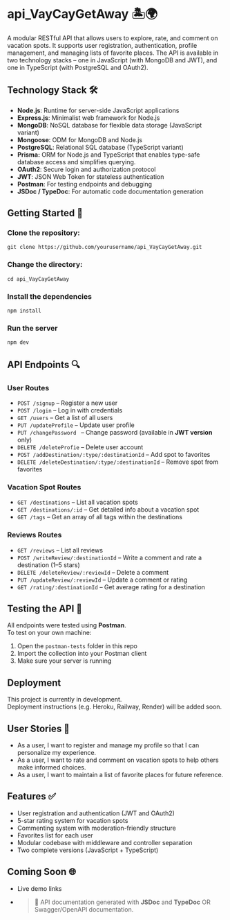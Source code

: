 # api_VayCayGetAway 🏝️🌍

A modular RESTful API that allows users to explore, rate, and comment on vacation spots. It supports user registration, authentication, profile management, and managing lists of favorite places. The API is available in two technology stacks – one in JavaScript (with MongoDB and JWT), and one in TypeScript (with PostgreSQL and OAuth2).

## Technology Stack 🛠️

- **Node.js**: Runtime for server-side JavaScript applications  
- **Express.js**: Minimalist web framework for Node.js  
- **MongoDB**: NoSQL database for flexible data storage (JavaScript variant)  
- **Mongoose**: ODM for MongoDB and Node.js  
- **PostgreSQL**: Relational SQL database (TypeScript variant)
- **Prisma:** ORM for Node.js and TypeScript that enables type-safe database access and simplifies querying.
- **OAuth2**: Secure login and authorization protocol  
- **JWT**: JSON Web Token for stateless authentication  
- **Postman**: For testing endpoints and debugging  
- **JSDoc / TypeDoc**: For automatic code documentation generation  

## Getting Started 🚀

### Clone the repository:
```
git clone https://github.com/yourusername/api_VayCayGetAway.git

```
### Change the directory:
```
cd api_VayCayGetAway
```
### Install the dependencies
```
npm install
```
### Run the server
```
npm dev
```

## API Endpoints 🔍

### User Routes
- `POST /signup` – Register a new user  
- `POST /login` – Log in with credentials
- `GET /users` – Get a list of all users
- `PUT /updateProfile` – Update user profile
- `PUT /changePassword ` – Change password (available in **JWT version** only)
- `DELETE /deleteProfie` – Delete user account  
- `POST /addDestination/:type/:destinationId` – Add spot to favorites  
- `DELETE /deleteDestination/:type/:destinationId` – Remove spot from favorites  

### Vacation Spot Routes
- `GET /destinations` – List all vacation spots  
- `GET /destinations/:id` – Get detailed info about a vacation spot
- `GET /tags` – Get an array of all tags within the destinations

### Reviews Routes
- `GET /reviews` – List all reviews  
- `POST /writeReview/:destinationId` – Write a comment and rate a destination (1–5 stars)  
- `DELETE /deleteReview/:reviewId` – Delete a comment  
- `PUT /updateReview/:reviewId` – Update a comment or rating  
- `GET /rating/:destinationId` – Get average rating for a destination

## Testing the API 🧪

All endpoints were tested using **Postman**.  
To test on your own machine:

1. Open the `postman-tests` folder in this repo  
2. Import the collection into your Postman client  
3. Make sure your server is running

## Deployment

This project is currently in development.  
Deployment instructions (e.g. Heroku, Railway, Render) will be added soon.

## User Stories 👥

- As a user, I want to register and manage my profile so that I can personalize my experience.  
- As a user, I want to rate and comment on vacation spots to help others make informed choices.  
- As a user, I want to maintain a list of favorite places for future reference.

## Features ✅

- User registration and authentication (JWT and OAuth2)  
- 5-star rating system for vacation spots  
- Commenting system with moderation-friendly structure  
- Favorites list for each user  
- Modular codebase with middleware and controller separation  
- Two complete versions (JavaScript + TypeScript)

## Coming Soon 🌐

- Live demo links
- > 📝 API documentation generated with **JSDoc**  and **TypeDoc** OR Swagger/OpenAPI documentation.
